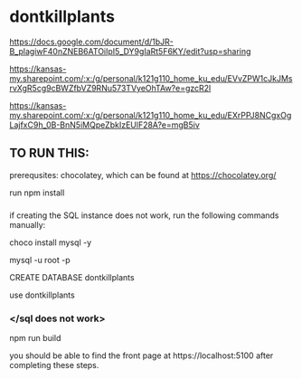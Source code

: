 # dontkillplants
https://docs.google.com/document/d/1bJR-B_plagiwF40nZNEB6ATOiIpI5_DY9gIaRt5F6KY/edit?usp=sharing

https://kansas-my.sharepoint.com/:x:/g/personal/k121g110_home_ku_edu/EVvZPW1cJkJMsrvXgR5cg9cBWZfbVZ9RNu573TVyeOhTAw?e=gzcR2l

https://kansas-my.sharepoint.com/:x:/g/personal/k121g110_home_ku_edu/EXrPPJ8NCgxOgLajfxC9h_0B-BnN5iMQpeZbkIzEUlF28A?e=mgB5iv

## TO RUN THIS:

prerequsites: chocolatey, which can be found at https://chocolatey.org/

run npm install

### <sql does not work>

if creating the SQL instance does not work, run the following commands manually: 

choco install mysql -y

mysql -u root -p 

CREATE DATABASE dontkillplants 

use dontkillplants

### </sql does not work>

npm run build

you should be able to find the front page at https://localhost:5100 after completing these steps.
